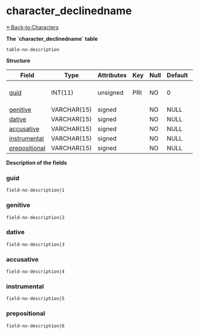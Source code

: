 # character\_declinedname

[<-Back-to:Characters](database-characters.md)

**The \`character\_declinedname\` table**

`table-no-description`

**Structure**

| Field              | Type        | Attributes | Key | Null | Default | Extra | Comment                  |
|--------------------|-------------|------------|-----|------|---------|-------|--------------------------|
| [guid][1]          | INT(11)     | unsigned   | PRI | NO   | 0       |       | Global Unique Identifier |
| [genitive][2]      | VARCHAR(15) | signed     |     | NO   | NULL    |       |                          |
| [dative][3]        | VARCHAR(15) | signed     |     | NO   | NULL    |       |                          |
| [accusative][4]    | VARCHAR(15) | signed     |     | NO   | NULL    |       |                          |
| [instrumental][5]  | VARCHAR(15) | signed     |     | NO   | NULL    |       |                          |
| [prepositional][6] | VARCHAR(15) | signed     |     | NO   | NULL    |       |                          |

[1]: #guid
[2]: #genitive
[3]: #dative
[4]: #accusative
[5]: #instrumental
[6]: #prepositional

**Description of the fields**

### guid

`field-no-description|1`

### genitive

`field-no-description|2`

### dative

`field-no-description|3`

### accusative

`field-no-description|4`

### instrumental

`field-no-description|5`

### prepositional

`field-no-description|6`
